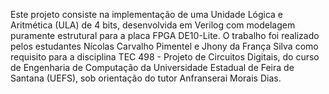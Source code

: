 Este projeto consiste na implementação de uma Unidade Lógica e Aritmética (ULA) de 4 bits, desenvolvida em Verilog com modelagem puramente estrutural para a placa FPGA DE10-Lite. O trabalho foi realizado pelos estudantes Nícolas Carvalho Pimentel e Jhony da França Silva como requisito para a disciplina TEC 498 - Projeto de Circuitos Digitais, do curso de Engenharia de Computação da Universidade Estadual de Feira de Santana (UEFS), sob orientação do tutor Anfranserai Morais Dias.
